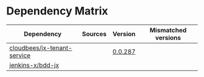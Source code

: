 # Dependency Matrix

Dependency | Sources | Version | Mismatched versions
---------- | ------- | ------- | -------------------
[cloudbees/jx-tenant-service](https://github.com/cloudbees/jx-tenant-service) |  | [0.0.287](https://github.com/cloudbees/jx-tenant-service/releases/tag/v0.0.287) | 
[jenkins-x/bdd-jx](https://github.com/jenkins-x/bdd-jx.git) |  | []() | 
